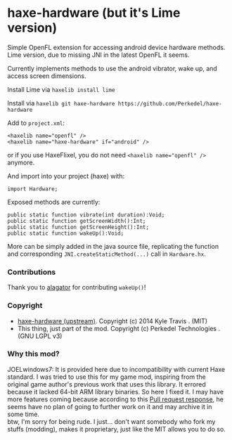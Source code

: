 haxe-hardware (but it's Lime version)
=============

Simple OpenFL extension for accessing android device hardware methods. Lime version, due to missing JNI in the latest OpenFL it seems.

Currently implements methods to use the android vibrator, wake up, and access screen
dimensions.

Install Lime via `haxelib install lime`

Install via `haxelib git haxe-hardware https://github.com/Perkedel/haxe-hardware`

Add to `project.xml`:

    <haxelib name="openfl" />
    <haxelib name="haxe-hardware" if="android" />

or if you use HaxeFlixel, you do not need `<haxelib name="openfl" />` anymore.

And import into your project (haxe) with:
  
    import Hardware;

Exposed methods are currently:

    public static function vibrate(int duration):Void;
    public static function getScreenWidth():Int;
    public static function getScreenHeight():Int;
    public static function wakeUp():Void;

More can be simply added in the java source file, replicating the function and
corresponding `JNI.createStaticMethod(...)` call in `Hardware.hx`.
  
### Contributions

Thank you to [alagator](https://github.com/alagatar) for contributing `wakeUp()`!

### Copyright
- [haxe-hardware (upstream)](https://github.com/ktravis/haxe-hardware ). Copyright (c) 2014 Kyle Travis . (MIT)
- This thing, just part of the mod. Copyright (c) Perkedel Technologies . (GNU LGPL v3)

### Why this mod?
JOELwindows7: It is provided here due to incompatibility with current Haxe standard. I was tried to use this for my game mod, inspiring from the original game author's previous work that uses this library. It errored because it lacked 64-bit ARM library binaries. So here I fixed it. I may have more features coming because according to this [Pull request response](https://github.com/ktravis/haxe-hardware/pull/2#issuecomment-873434236 ), he seems have no plan of going to further work on it and may archive it in some time.  
btw, I'm sorry for being rude. I just... don't want somebody who fork my stuffs (modding), makes it proprietary, just like the MIT allows you to do so.

